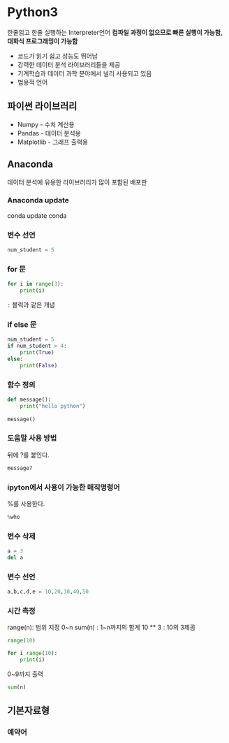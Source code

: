 # Python3
한줄읽고 한줄 실행하는 Interpreter언어
**컴파일  과정이 없으므로 빠른 실행이 가능함, 대화식 프로그래밍이 가능함**

- 코드가 읽기 쉽고 성능도 뛰어남
- 강력한 데이터 분석 라이브러리들을 제공
- 기계학습과 데이터 과학 분야에서 널리 사용되고 있음 
- 범용적 언어 


## 파이썬 라이브러리
- Numpy - 수치 계산용
- Pandas - 데이터 분석용
- Matplotlib - 그래프 출력용

## Anaconda 
데이터 분석에 유용한 라이브러리가 많이 포함된 배포판 

### Anaconda update 
conda update conda

### 변수 선언 
```python
num_student = 5
```

### for 문 
```python
for i in range(3):
    print(i)
```

`:` 블럭과 같은 개념 

### if else 문
```python
num_student = 5
if num_student > 4:
    print(True)
else: 
    print(False)
```

### 함수 정의 
```python
def message():
    print("hello python")
    
message()
```

### 도움말 사용 방법
뒤에 ?를 붙인다. 
```python
message? 
```

### ipyton에서 사용이 가능한 매직명령어 
%를 사용한다. 
```python
%who 
```

### 변수 삭제 
```python
a = 3
del a 
```

### 변수 선언 
```python
a,b,c,d,e = 10,20,30,40,50
```

### 시간 측정 
range(n): 범위 지정 0~n
sum(n) : 1~n까지의 합계
10 ** 3 : 10의 3제곱
```python
range(10) 
```
```python
for i range(10):
    print(i)
```
0~9까지 출력 

```python
sum(n)
```

## 기본자료형 
### 예약어 


